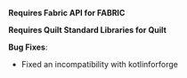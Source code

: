 **Requires Fabric API for FABRIC**

**Requires Quilt Standard Libraries for Quilt**

**Bug Fixes**:

* Fixed an incompatibility with kotlinforforge
